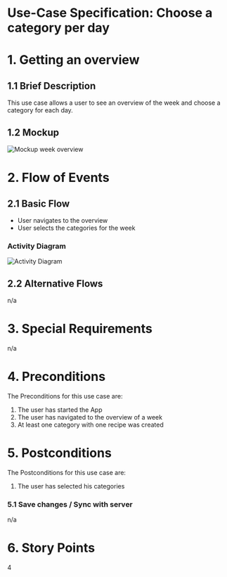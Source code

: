 # Use-Case Specification: Choose a category per day

# 1. Getting an overview

## 1.1 Brief Description
This use case allows a user to see an overview of the week and choose a category for each day.

## 1.2 Mockup
![Mockup week overview](mockups/Übersicht.png)

# 2. Flow of Events

## 2.1 Basic Flow
- User navigates to the overview
- User selects the categories for the week

### Activity Diagram
![Activity Diagram](../activity_diagrams/UCD3_Session_Overview.png)

## 2.2 Alternative Flows
n/a

# 3. Special Requirements
n/a

# 4. Preconditions
The Preconditions for this use case are:
1. The user has started the App
2. The user has navigated to the overview of a week
3. At least one category with one recipe was created

# 5. Postconditions
The Postconditions for this use case are:
1. The user has selected his categories

### 5.1 Save changes / Sync with server
n/a

# 6. Story Points
4